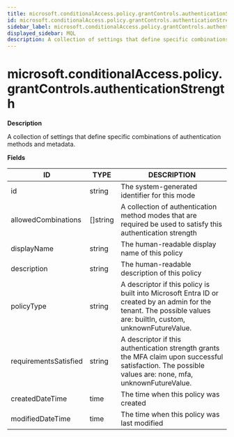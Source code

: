```yaml
---
title: microsoft.conditionalAccess.policy.grantControls.authenticationStrength
id: microsoft.conditionalAccess.policy.grantControls.authenticationStrength
sidebar_label: microsoft.conditionalAccess.policy.grantControls.authenticationStrength
displayed_sidebar: MQL
description: A collection of settings that define specific combinations of authentication methods and metadata.
---
```


# microsoft.conditionalAccess.policy.grantControls.authenticationStrength

**Description**

A collection of settings that define specific combinations of authentication methods and metadata.

**Fields**

| ID                    | TYPE             | DESCRIPTION                                                                                                                                                       |
| --------------------- | ---------------- | ----------------------------------------------------------------------------------------------------------------------------------------------------------------- |
| id                    | string           | The system-generated identifier for this mode                                                                                                                     |
| allowedCombinations   | &#91;&#93;string | A collection of authentication method modes that are required be used to satisfy this authentication strength                                                     |
| displayName           | string           | The human-readable display name of this policy                                                                                                                    |
| description           | string           | The human-readable description of this policy                                                                                                                     |
| policyType            | string           | A descriptor if this policy is built into Microsoft Entra ID or created by an admin for the tenant. The possible values are: builtIn, custom, unknownFutureValue. |
| requirementsSatisfied | string           | A descriptor if this authentication strength grants the MFA claim upon successful satisfaction. The possible values are: none, mfa, unknownFutureValue.           |
| createdDateTime       | time             | The time when this policy was created                                                                                                                             |
| modifiedDateTime      | time             | The time when this policy was last modified                                                                                                                       |
